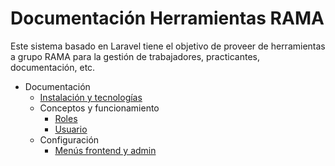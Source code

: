 # Documentación Herramientas RAMA
Este sistema basado en Laravel tiene el objetivo de proveer de herramientas a grupo RAMA para la gestión de trabajadores, practicantes, documentación, etc.

- Documentación
    - [Instalación y tecnologías](wiki/install.md)
    - Conceptos y funcionamiento
        - [Roles](wiki/concepts/roles.md)
        - [Usuario](wiki/concepts/user.md)
    - Configuración
        - [Menús frontend y admin](wiki/config/menus.md)
